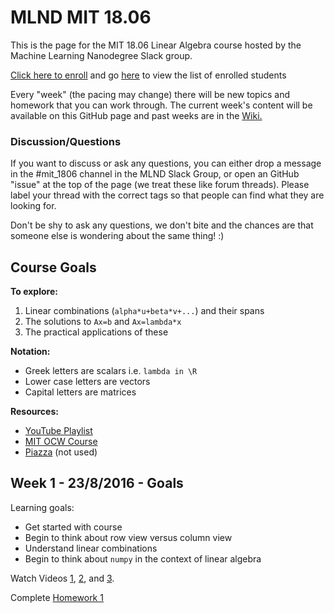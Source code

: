 # MLND MIT 18.06

This is the page for the MIT 18.06 Linear Algebra course hosted by the Machine Learning Nanodegree Slack group.

[Click here to enroll](https://goo.gl/forms/9cMsR0GvoPugxlMf2) and go [here](https://docs.google.com/spreadsheets/d/1SEpzd9Cw4OEC6_zz9Y02kXUh3SUXWJD7hUJbHDpNKnc/edit?usp=sharing) to view the list of enrolled students

Every "week" (the pacing may change) there will be new topics and homework that you can work through. The current week's content will be available on this GitHub page and past weeks are in the [Wiki.]()

### Discussion/Questions

If you want to discuss or ask any questions, you can either drop a message in the #mit_1806 channel in the MLND Slack Group, or open an GitHub "issue" at the top of the page (we treat these like forum threads). Please label your thread with the correct tags so that people can find what they are looking for.

Don't be shy to ask any questions, we don't bite and the chances are that someone else is wondering about the same thing! :)

## Course Goals

**To explore:**

1. Linear combinations (`alpha*u+beta*v+...`) and their spans 
1. The solutions to `Ax=b` and `Ax=lambda*x`
1. The practical applications of these

**Notation:**

- Greek letters are scalars i.e. `lambda in \R`
- Lower case letters are vectors
- Capital letters are matrices
 
**Resources:**

- [YouTube Playlist](https://www.youtube.com/playlist?list=PLH7ep3MlVV1F_yjznbsjGyFGI82a__oNj)
- [MIT OCW Course](http://ocw.mit.edu/courses/mathematics/18-06-linear-algebra-spring-2010/)
- [Piazza](https://piazza.com/udacity_nanodegree/fall2016/1806) (not used)

## Week 1 - 23/8/2016 - Goals 

Learning goals: 

- Get started with course
- Begin to think about row view versus column view
- Understand linear combinations
- Begin to think about `numpy` in the context of linear algebra

Watch Videos [1](https://www.youtube.com/watch?v=ZK3O402wf1c&list=PLH7ep3MlVV1F_yjznbsjGyFGI82a__oNj&index=1), [2](https://www.youtube.com/watch?v=QVKj3LADCnA&list=PLH7ep3MlVV1F_yjznbsjGyFGI82a__oNj&index=2), and [3](https://www.youtube.com/watch?v=FX4C-JpTFgY&list=PLH7ep3MlVV1F_yjznbsjGyFGI82a__oNj&index=3). 

Complete [Homework 1](https://github.com/machinelearningnanodegree/mit_1806/blob/master/hw1.ipynb)
